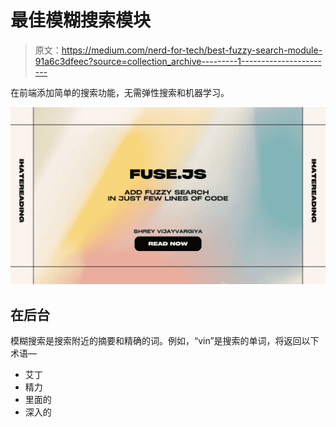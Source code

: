 # 最佳模糊搜索模块

> 原文：<https://medium.com/nerd-for-tech/best-fuzzy-search-module-91a6c3dfeec?source=collection_archive---------1----------------------->

在前端添加简单的搜索功能，无需弹性搜索和机器学习。

![](img/36f22183be387ca02ef173c9ea0a34d7.png)

## 在后台

模糊搜索是搜索附近的摘要和精确的词。例如，“vin”是搜索的单词，将返回以下术语—

*   艾丁
*   精力
*   里面的
*   深入的